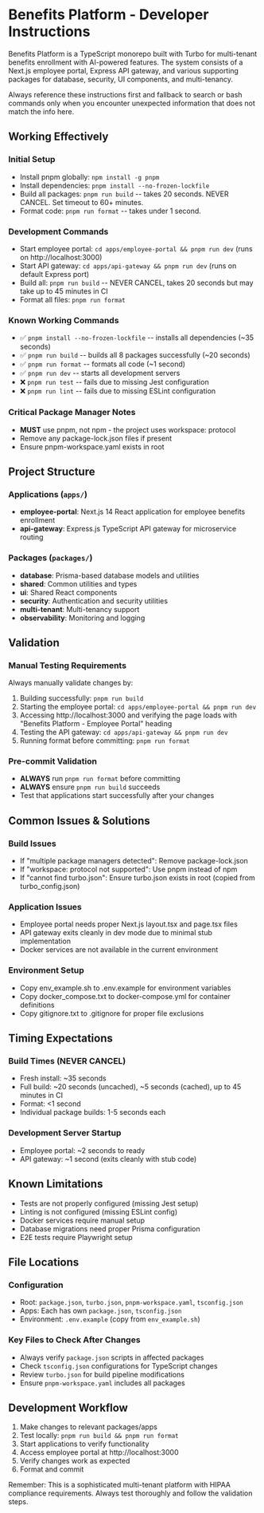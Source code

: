 # Benefits Platform - Developer Instructions

Benefits Platform is a TypeScript monorepo built with Turbo for multi-tenant benefits enrollment with AI-powered features. The system consists of a Next.js employee portal, Express API gateway, and various supporting packages for database, security, UI components, and multi-tenancy.

Always reference these instructions first and fallback to search or bash commands only when you encounter unexpected information that does not match the info here.

## Working Effectively

### Initial Setup
- Install pnpm globally: `npm install -g pnpm`
- Install dependencies: `pnpm install --no-frozen-lockfile`
- Build all packages: `pnpm run build` -- takes 20 seconds. NEVER CANCEL. Set timeout to 60+ minutes.
- Format code: `pnpm run format` -- takes under 1 second.

### Development Commands
- Start employee portal: `cd apps/employee-portal && pnpm run dev` (runs on http://localhost:3000)
- Start API gateway: `cd apps/api-gateway && pnpm run dev` (runs on default Express port)
- Build all: `pnpm run build` -- NEVER CANCEL, takes 20 seconds but may take up to 45 minutes in CI
- Format all files: `pnpm run format`

### Known Working Commands
- ✅ `pnpm install --no-frozen-lockfile` -- installs all dependencies (~35 seconds)
- ✅ `pnpm run build` -- builds all 8 packages successfully (~20 seconds)
- ✅ `pnpm run format` -- formats all code (~1 second)
- ✅ `pnpm run dev` -- starts all development servers
- ❌ `pnpm run test` -- fails due to missing Jest configuration
- ❌ `pnpm run lint` -- fails due to missing ESLint configuration

### Critical Package Manager Notes
- **MUST** use pnpm, not npm - the project uses workspace: protocol
- Remove any package-lock.json files if present
- Ensure pnpm-workspace.yaml exists in root

## Project Structure

### Applications (`apps/`)
- **employee-portal**: Next.js 14 React application for employee benefits enrollment
- **api-gateway**: Express.js TypeScript API gateway for microservice routing

### Packages (`packages/`)
- **database**: Prisma-based database models and utilities
- **shared**: Common utilities and types
- **ui**: Shared React components
- **security**: Authentication and security utilities
- **multi-tenant**: Multi-tenancy support
- **observability**: Monitoring and logging

## Validation

### Manual Testing Requirements
Always manually validate changes by:
1. Building successfully: `pnpm run build`
2. Starting the employee portal: `cd apps/employee-portal && pnpm run dev`
3. Accessing http://localhost:3000 and verifying the page loads with "Benefits Platform - Employee Portal" heading
4. Testing the API gateway: `cd apps/api-gateway && pnpm run dev`
5. Running format before committing: `pnpm run format`

### Pre-commit Validation
- **ALWAYS** run `pnpm run format` before committing
- **ALWAYS** ensure `pnpm run build` succeeds
- Test that applications start successfully after your changes

## Common Issues & Solutions

### Build Issues
- If "multiple package managers detected": Remove package-lock.json
- If "workspace: protocol not supported": Use pnpm instead of npm
- If "cannot find turbo.json": Ensure turbo.json exists in root (copied from turbo_config.json)

### Application Issues
- Employee portal needs proper Next.js layout.tsx and page.tsx files
- API gateway exits cleanly in dev mode due to minimal stub implementation
- Docker services are not available in the current environment

### Environment Setup
- Copy env_example.sh to .env.example for environment variables
- Copy docker_compose.txt to docker-compose.yml for container definitions
- Copy gitignore.txt to .gitignore for proper file exclusions

## Timing Expectations

### Build Times (NEVER CANCEL)
- Fresh install: ~35 seconds
- Full build: ~20 seconds (uncached), ~5 seconds (cached), up to 45 minutes in CI
- Format: <1 second
- Individual package builds: 1-5 seconds each

### Development Server Startup
- Employee portal: ~2 seconds to ready
- API gateway: ~1 second (exits cleanly with stub code)

## Known Limitations

- Tests are not properly configured (missing Jest setup)
- Linting is not configured (missing ESLint config)
- Docker services require manual setup
- Database migrations need proper Prisma configuration
- E2E tests require Playwright setup

## File Locations

### Configuration
- Root: `package.json`, `turbo.json`, `pnpm-workspace.yaml`, `tsconfig.json`
- Apps: Each has own `package.json`, `tsconfig.json`
- Environment: `.env.example` (copy from `env_example.sh`)

### Key Files to Check After Changes
- Always verify `package.json` scripts in affected packages
- Check `tsconfig.json` configurations for TypeScript changes
- Review `turbo.json` for build pipeline modifications
- Ensure `pnpm-workspace.yaml` includes all packages

## Development Workflow

1. Make changes to relevant packages/apps
2. Test locally: `pnpm run build && pnpm run format`
3. Start applications to verify functionality
4. Access employee portal at http://localhost:3000
5. Verify changes work as expected
6. Format and commit

Remember: This is a sophisticated multi-tenant platform with HIPAA compliance requirements. Always test thoroughly and follow the validation steps.
